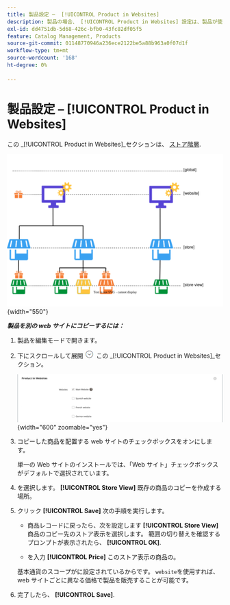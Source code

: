 ```yaml
---
title: 製品設定 –  [!UICONTROL Product in Websites]
description: 製品の場合、 [!UICONTROL Product in Websites] 設定は、製品が使用可能な各 web サイトを識別します。
exl-id: dd4751db-5d68-426c-bfb0-43fc82df05f5
feature: Catalog Management, Products
source-git-commit: 01148770946a236ece2122be5a88b963a0f07d1f
workflow-type: tm+mt
source-wordcount: '168'
ht-degree: 0%

---
```


# 製品設定 –  [!UICONTROL Product in Websites]

この _[!UICONTROL Product in Websites]_セクションは、 [ストア階層](../stores-purchase/stores.md).

![製品 Web サイトのスコープ図](./assets/scope-product-website.svg){width="550"}

**_製品を別の web サイトにコピーするには：_**

1. 製品を編集モードで開きます。

1. 下にスクロールして展開 ![展開セレクター](../assets/icon-display-expand.png) この _[!UICONTROL Product in Websites]_セクション。

   ![Web サイト内の製品](./assets/catalog-product-in-websites-multisite-main-french.png){width="600" zoomable="yes"}

1. コピーした商品を配置する web サイトのチェックボックスをオンにします。

   単一の Web サイトのインストールでは、「Web サイト」チェックボックスがデフォルトで選択されています。

1. を選択します。 **[!UICONTROL Store View]** 既存の商品のコピーを作成する場所。

1. クリック **[!UICONTROL Save]** 次の手順を実行します。

   - 商品レコードに戻ったら、次を設定します **[!UICONTROL Store View]** 商品のコピー先のストア表示を選択します。 範囲の切り替えを確認するプロンプトが表示されたら、 **[!UICONTROL OK]**.

   - を入力 **[!UICONTROL Price]** このストア表示の商品の。

   基本通貨のスコープがに設定されているからです。 `website`を使用すれば、web サイトごとに異なる価格で製品を販売することが可能です。

1. 完了したら、 **[!UICONTROL Save]**.
